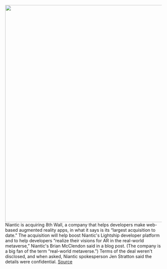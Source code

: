 <img src='https://cdn.vox-cdn.com/thumbor/rWqDDmlFVxhaEBFQCXhdyJ53NMA=/0x0:1512x1080/1200x800/filters:focal(636x420:876x660)/cdn.vox-cdn.com/uploads/chorus_image/image/70605017/Captain_Doty_WebAR_still_3_landscape.0.png' width='700px' /><br/>
Niantic is acquiring 8th Wall, a company that helps developers make web-based augmented reality apps, in what it says is its “largest acquisition to date.” The acquisition will help boost Niantic's Lightship developer platform and to help developers “realize their visions for AR in the real-world metaverse,” Niantic's Brian McClendon said in a blog post. (The company is a big fan of the term “real-world metaverse.”) Terms of the deal weren't disclosed, and when asked, Niantic spokesperson Jen Stratton said the details were confidential.
<a href='https://www.theverge.com/2022/3/10/22971072/niantic-8th-wall-acquisition-largest-ar-augmented-reality-pokemon-go'> Source <a/>